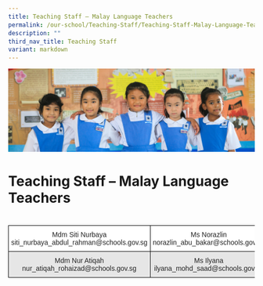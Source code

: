```yaml
---
title: Teaching Staff – Malay Language Teachers
permalink: /our-school/Teaching-Staff/Teaching-Staff-Malay-Language-Teachers/
description: ""
third_nav_title: Teaching Staff
variant: markdown
---
```

![](/images/Banners/banner_ourschool__5_.jpg)
# Teaching Staff – Malay Language Teachers
# 

<style type="text/css">
.tg  {border-collapse:collapse;border-spacing:0;}
.tg td{border-color:black;border-style:solid;border-width:1px;font-family:Arial, sans-serif;font-size:14px;
  overflow:hidden;padding:10px 5px;word-break:normal;}
.tg th{border-color:black;border-style:solid;border-width:1px;font-family:Arial, sans-serif;font-size:14px;
  font-weight:normal;overflow:hidden;padding:10px 5px;word-break:normal;}
.tg .tg-a3j2{background-color:#FFF;color:#222;text-align:center;vertical-align:middle}
.tg .tg-gj5f{background-color:#E6E6E6;color:#222;text-align:center;vertical-align:middle}
</style>
<table class="tg">
<thead>
  <tr>
    <th class="tg-a3j2">Mdm Siti Nurbaya<br>siti_nurbaya_abdul_rahman@schools.gov.sg</th>
    <th class="tg-a3j2">Ms Norazlin<br>norazlin_abu_bakar@schools.gov.sg</th>
  </tr>
</thead>
<tbody>
  <tr>
    <td class="tg-gj5f">Mdm Nur Atiqah<br>nur_atiqah_rohaizad@schools.gov.sg</td>
    <td class="tg-gj5f">Ms Ilyana<br>ilyana_mohd_saad@schools.gov.sg</td>
  </tr>
</tbody>
</table>